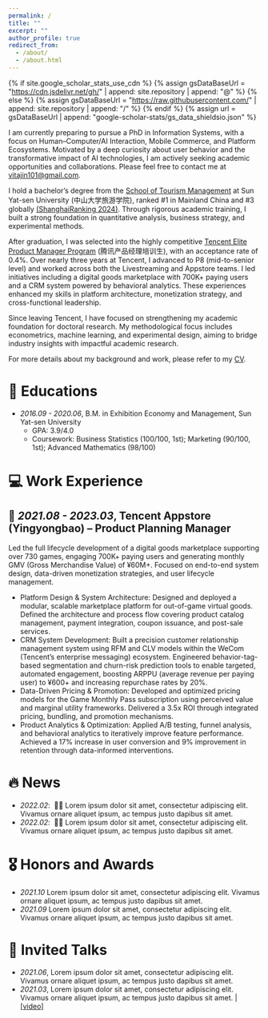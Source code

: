 ```yaml
---
permalink: /
title: ""
excerpt: ""
author_profile: true
redirect_from: 
  - /about/
  - /about.html
---
```


{% if site.google_scholar_stats_use_cdn %}
{% assign gsDataBaseUrl = "https://cdn.jsdelivr.net/gh/" | append: site.repository | append: "@" %}
{% else %}
{% assign gsDataBaseUrl = "https://raw.githubusercontent.com/" | append: site.repository | append: "/" %}
{% endif %}
{% assign url = gsDataBaseUrl | append: "google-scholar-stats/gs_data_shieldsio.json" %}

<span class='anchor' id='about-me'></span>

I am currently preparing to pursue a PhD in Information Systems, with a focus on Human–Computer/AI Interaction, Mobile Commerce, and Platform Ecosystems. Motivated by a deep curiosity about user behavior and the transformative impact of AI technologies, I am actively seeking academic opportunities and collaborations. Please feel free to contact me at [vitajin101@gmail.com](mailto:vitajin101@gmail.com).

I hold a bachelor’s degree from the [School of Tourism Management](https://stm.sysu.edu.cn/about) at Sun Yat-sen University (中山大学旅游学院), ranked #1 in Mainland China and #3 globally [(ShanghaiRanking 2024)](https://www.shanghairanking.com/rankings/gras/2024/RS0513). Through rigorous academic training, I built a strong foundation in quantitative analysis, business strategy, and experimental methods.

After graduation, I was selected into the highly competitive [Tencent Elite Product Manager Program](https://mp.weixin.qq.com/s/Xg1GtNG6ej3SUq9j6DGoLA) (腾讯产品经理培训生), with an acceptance rate of 0.4%. Over nearly three years at Tencent, I advanced to P8 (mid-to-senior level) and worked across both the Livestreaming and Appstore teams. I led initiatives including a digital goods marketplace with 700K+ paying users and a CRM system powered by behavioral analytics. These experiences enhanced my skills in platform architecture, monetization strategy, and cross-functional leadership.

Since leaving Tencent, I have focused on strengthening my academic foundation for doctoral research. My methodological focus includes econometrics, machine learning, and experimental design, aiming to bridge industry insights with impactful academic research.

For more details about my background and work, please refer to my [CV](CV/cv_vita.pdf).

<!--
My research interest includes neural machine translation and computer vision. I have published more than 100 papers at the top international AI conferences with total <a href='https://scholar.google.com/citations?user=DhtAFkwAAAAJ'>google scholar citations <strong><span id='total_cit'>260000+</span></strong></a> (You can also use google scholar badge <a href='https://scholar.google.com/citations?user=DhtAFkwAAAAJ'><img src="https://img.shields.io/endpoint?url={{ url | url_encode }}&logo=Google%20Scholar&labelColor=f6f6f6&color=9cf&style=flat&label=citations"></a>).
-->

# 📖 Educations
- *2016.09 - 2020.06*, B.M. in Exhibition Economy and Management, Sun Yat-sen University
  - GPA: 3.9/4.0
  - Coursework: Business Statistics (100/100, 1st); Marketing (90/100, 1st); Advanced Mathematics (98/100)

# 💻 Work Experience
## 🏪 *2021.08 - 2023.03*, Tencent Appstore (Yingyongbao) – Product Planning Manager
Led the full lifecycle development of a digital goods marketplace supporting over 730 games, engaging 700K+
paying users and generating monthly GMV (Gross Merchandise Value) of ¥60M+. Focused on end-to-end system
design, data-driven monetization strategies, and user lifecycle management.
- Platform Design & System Architecture: Designed and deployed a modular, scalable marketplace platform for
out-of-game virtual goods. Defined the architecture and process flow covering product catalog management,
payment integration, coupon issuance, and post-sale services.
- CRM System Development: Built a precision customer relationship management system using RFM and CLV
models within the WeCom (Tencent’s enterprise messaging) ecosystem. Engineered behavior-tag-based
segmentation and churn-risk prediction tools to enable targeted, automated engagement, boosting ARPPU
(average revenue per paying user) to ¥600+ and increasing repurchase rates by 20%.
- Data-Driven Pricing & Promotion: Developed and optimized pricing models for the Game Monthly Pass
subscription using perceived value and marginal utility frameworks. Delivered a 3.5x ROI through integrated
pricing, bundling, and promotion mechanisms.
- Product Analytics & Optimization: Applied A/B testing, funnel analysis, and behavioral analytics to iteratively
improve feature performance. Achieved a 17% increase in user conversion and 9% improvement in retention
through data-informed interventions.

# 🔥 News
- *2022.02*: &nbsp;🎉🎉 Lorem ipsum dolor sit amet, consectetur adipiscing elit. Vivamus ornare aliquet ipsum, ac tempus justo dapibus sit amet. 
- *2022.02*: &nbsp;🎉🎉 Lorem ipsum dolor sit amet, consectetur adipiscing elit. Vivamus ornare aliquet ipsum, ac tempus justo dapibus sit amet. 

<!--
# 📝 Publications 

<div class='paper-box'><div class='paper-box-image'><div><div class="badge">CVPR 2016</div><img src='images/500x300.png' alt="sym" width="100%"></div></div>
<div class='paper-box-text' markdown="1">

[Deep Residual Learning for Image Recognition](https://openaccess.thecvf.com/content_cvpr_2016/papers/He_Deep_Residual_Learning_CVPR_2016_paper.pdf)

**Kaiming He**, Xiangyu Zhang, Shaoqing Ren, Jian Sun

[**Project**](https://scholar.google.com/citations?view_op=view_citation&hl=zh-CN&user=DhtAFkwAAAAJ&citation_for_view=DhtAFkwAAAAJ:ALROH1vI_8AC) <strong><span class='show_paper_citations' data='DhtAFkwAAAAJ:ALROH1vI_8AC'></span></strong>
- Lorem ipsum dolor sit amet, consectetur adipiscing elit. Vivamus ornare aliquet ipsum, ac tempus justo dapibus sit amet. 
</div>
</div>

- [Lorem ipsum dolor sit amet, consectetur adipiscing elit. Vivamus ornare aliquet ipsum, ac tempus justo dapibus sit amet](https://github.com), A, B, C, **CVPR 2020**

-->

# 🎖 Honors and Awards
- *2021.10* Lorem ipsum dolor sit amet, consectetur adipiscing elit. Vivamus ornare aliquet ipsum, ac tempus justo dapibus sit amet. 
- *2021.09* Lorem ipsum dolor sit amet, consectetur adipiscing elit. Vivamus ornare aliquet ipsum, ac tempus justo dapibus sit amet. 



# 💬 Invited Talks
- *2021.06*, Lorem ipsum dolor sit amet, consectetur adipiscing elit. Vivamus ornare aliquet ipsum, ac tempus justo dapibus sit amet. 
- *2021.03*, Lorem ipsum dolor sit amet, consectetur adipiscing elit. Vivamus ornare aliquet ipsum, ac tempus justo dapibus sit amet.  \| [\[video\]](https://github.com/)

